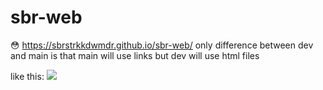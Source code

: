 # sbr-web
😳
https://sbrstrkkdwmdr.github.io/sbr-web/
only difference between dev and main is that main will use links but dev will use html files

like this: ![](https://sbrstrkkdwmdr.github.io/sbr-web/image/ver%20diff.png)
